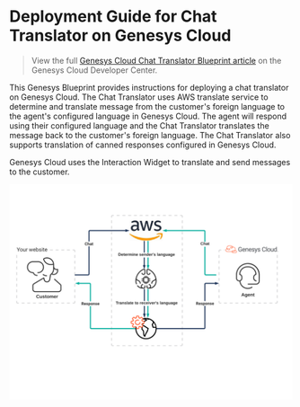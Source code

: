 # Deployment Guide for Chat Translator on Genesys Cloud

> View the full [Genesys Cloud Chat Translator Blueprint article](https://developer.mypurecloud.com/blueprints/chat-translator-blueprint/) on the Genesys Cloud Developer Center.

This Genesys Blueprint provides instructions for deploying a chat translator on Genesys Cloud. The Chat Translator uses AWS translate service to determine and translate message from the customer's foreign language to the agent's configured language in Genesys Cloud. The agent will respond using their configured language and the Chat Translator translates the message back to the customer's foreign language. The Chat Translator also supports translation of canned responses configured in Genesys Cloud.

Genesys Cloud uses the Interaction Widget to translate and send messages to the customer.

![Flowchart](blueprint/images/flowchart.png "Flowchart")